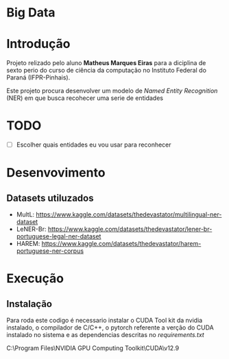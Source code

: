 # Big Data

# Introdução 
Projeto relizado pelo aluno **Matheus Marques Eiras** para a diciplina de sexto perio do curso de ciência da computação no Instituto Federal do Paraná (IFPR-Pinhais).

Este projeto procura desenvolver um modelo de *Named Entity Recognition* (NER) em que busca recohecer uma serie de entidades

# TODO

- [ ] Escolher quais entidades eu vou usar para reconhecer 

# Desenvovimento

## Datasets utiluzados

- MultL: https://www.kaggle.com/datasets/thedevastator/multilingual-ner-dataset
- LeNER-Br: https://www.kaggle.com/datasets/thedevastator/lener-br-portuguese-legal-ner-dataset
- HAREM: https://www.kaggle.com/datasets/thedevastator/harem-portuguese-ner-corpus

# Execução

## Instalação 

Para roda este codigo é necessario instalar o CUDA Tool kit da nvidia instalado, o compilador de C/C++, o pytorch referente a verção do CUDA instalado no sistema e as dependencias descritas no *requirements.txt* 

C:\Program Files\NVIDIA GPU Computing Toolkit\CUDA\v12.9